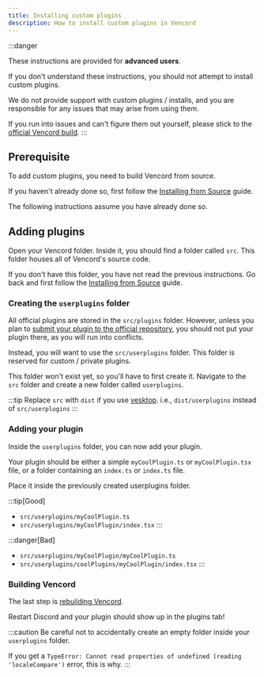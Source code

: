 ```yaml
---
title: Installing custom plugins
description: How to install custom plugins in Vencord
---
```


:::danger

These instructions are provided for **advanced users**.

If you don't understand these instructions, you should not attempt to install custom plugins.

We do not provide support with custom plugins / installs, and you are responsible for any issues that may arise from using them.

If you run into issues and can't figure them out yourself, please stick to the [official Vencord build](https://vencord.dev/download).
:::

## Prerequisite

To add custom plugins, you need to build Vencord from source.

If you haven't already done so, first follow the [Installing from Source](/installing) guide. 

The following instructions assume you have already done so.

## Adding plugins

Open your Vencord folder. Inside it, you should find a folder called `src`. This folder houses all of Vencord's source code.

If you don't have this folder, you have not read the previous instructions. Go back and first follow the [Installing from Source](/installing) guide.

### Creating the `userplugins` folder

All official plugins are stored in the `src/plugins` folder.
However, unless you plan to [submit your plugin to the official repository](/plugins/submission), you should not put your plugin there, as you will run into conflicts.

Instead, you will want to use the `src/userplugins` folder. This folder is reserved for custom / private plugins.

This folder won't exist yet, so you'll have to first create it. Navigate to the `src` folder and create a new folder called `userplugins`.

:::tip 
Replace `src` with `dist` if you use [vesktop](https://github.com/Vencord/Vesktop).
i.e., `dist/userplugins` instead of `src/userplugins`
:::

### Adding your plugin

Inside the `userplugins` folder, you can now add your plugin.

Your plugin should be either a simple `myCoolPlugin.ts` or `myCoolPlugin.tsx` file, or a folder containing an `index.ts` or `index.ts` file.

Place it inside the previously created userplugins folder.

:::tip[Good]
- `src/userplugins/myCoolPlugin.ts`
- `src/userplugins/myCoolPlugin/index.tsx`
:::

:::danger[Bad]
- `src/userplugins/myCoolPlugin/myCoolPlugin.ts`
- `src/userplugins/coolPlugins/myCoolPlugin/index.tsx`
:::

### Building Vencord

The last step is [rebuilding Vencord](/installing#building-vencord).

Restart Discord and your plugin should show up in the plugins tab!

:::caution
Be careful not to accidentally create an empty folder inside your `userplugins` folder.

If you get a `TypeError: Cannot read properties of undefined (reading 'localeCompare')` error, this is why.
:::
